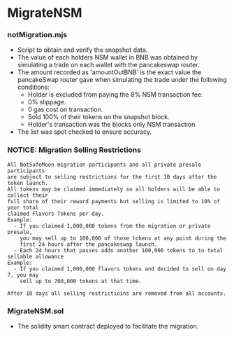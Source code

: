 # MigrateNSM


### notMigration.mjs
  - Script to obtain and verify the snapshot data.
  - The value of each holders NSM wallet in BNB was obtained by simulating a trade on each wallet with the pancakeswap router.
  - The amount recorded as 'amountOutBNB' is the exact value the pancakeSwap router gave when simulating the trade under the following conditions:
    - Holder is excluded from paying the 8% NSM transaction fee.
    - 0% slippage.
    - 0 gas cost on transaction.
    - Sold 100% of their tokens on the snapshot block.
    - Holder's transaction was the blocks only NSM transaction
  - The list was spot checked to ensure accuracy.

 ### NOTICE: Migration Selling Restrictions
    All NotSafeMoon migration participants and all private presale participants
    are subject to selling restrictions for the first 10 days after the token launch.
    All tokens may be claimed immediately so all holders will be able to collect their
    full share of their reward payments but selling is limited to 10% of your total
    claimed Flavors Tokens per day.
    Example:
      - If you claimed 1,000,000 tokens from the migration or private presale, 
        you may sell up to 100,000 of those tokens at any point during the
        first 24 hours after the pancakeswap launch.
      - Each 24 hours that passes adds another 100,000 tokens to to total sellable allowance
    Example:
      - If you claimed 1,000,000 flavors tokens and decided to sell on day 7, you may 
        sell up to 700,000 tokens at that time.
        
    After 10 days all selling restrictioins are removed from all accounts.



### MigrateNSM.sol
  - The solidity smart contract deployed to facilitate the migration.
  
  
